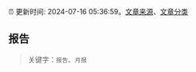 :alarm_clock: 更新时间: 2024-07-16 05:36:59。[文章来源](/README.md)、[文章分类](/TAGS.md)

## 报告


> 关键字：`报告`、`月报`



